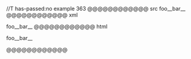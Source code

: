 //T has-passed:no
example 363
@@@@@@@@@@@@ src
foo__bar__
@@@@@@@@@@@@ xml
<?xml version="1.0" encoding="UTF-8"?>
<!DOCTYPE document SYSTEM "CommonMark.dtd">
<document xmlns="http://commonmark.org/xml/1.0">
  <paragraph>
    <text>foo__bar__</text>
  </paragraph>
</document>
@@@@@@@@@@@@ html
<p>foo__bar__</p>
@@@@@@@@@@@@

